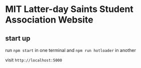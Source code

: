 # MIT Latter-day Saints Student Association Website

## start up

run `npm start` in one terminal and `npm run hotloader` in another

visit `http://localhost:5000`
